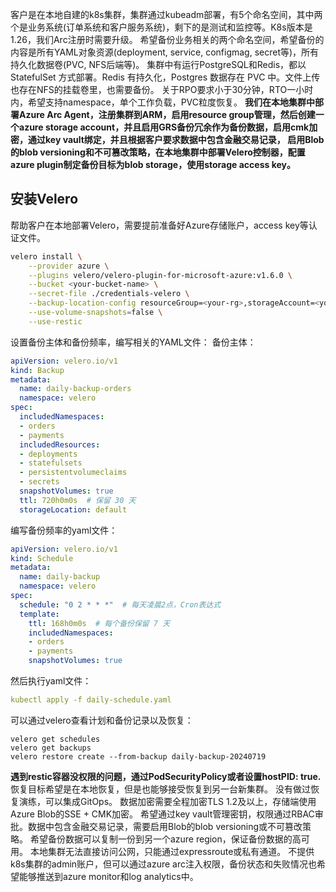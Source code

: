 客户是在本地自建的k8s集群，集群通过kubeadm部署，有5个命名空间，其中两个是业务系统(订单系统和客户服务系统)，剩下的是测试和监控等。K8s版本是1.26，我们Arc注册时需要升级。
希望备份业务相关的两个命名空间，希望备份的内容是所有YAML对象资源(deployment, service, configmag, secret等)，所有持久化数据卷(PVC, NFS后端等)。
集群中有运行PostgreSQL和Redis，都以StatefulSet 方式部署。Redis 有持久化，Postgres 数据存在 PVC 中。文件上传也存在NFS的挂载卷里，也需要备份。
关于RPO要求小于30分钟，RTO一小时内，希望支持namespace，单个工作负载，PVC粒度恢复。
**我们在本地集群中部署Azure Arc Agent，注册集群到ARM，启用resource group管理，然后创建一个azure storage account，并且启用GRS备份冗余作为备份数据，启用cmk加密，通过key vault绑定，并且根据客户要求数据中包含金融交易记录，
启用Blob的blob versioning和不可篡改策略，在本地集群中部署Velero控制器，配置azure plugin制定备份目标为blob storage，使用storage access key。**

## 安装Velero
帮助客户在本地部署Velero，需要提前准备好Azure存储账户，access key等认证文件。
```bash
velero install \
    --provider azure \
    --plugins velero/velero-plugin-for-microsoft-azure:v1.6.0 \
    --bucket <your-bucket-name> \
    --secret-file ./credentials-velero \
    --backup-location-config resourceGroup=<your-rg>,storageAccount=<your-sa>,subscriptionId=<your-sub-id> \
    --use-volume-snapshots=false \
    --use-restic
```
设置备份主体和备份频率，编写相关的YAML文件：
备份主体：
```yaml
apiVersion: velero.io/v1
kind: Backup
metadata:
  name: daily-backup-orders
  namespace: velero
spec:
  includedNamespaces:
  - orders
  - payments
  includedResources:
  - deployments
  - statefulsets
  - persistentvolumeclaims
  - secrets
  snapshotVolumes: true
  ttl: 720h0m0s  # 保留 30 天
  storageLocation: default
```
编写备份频率的yaml文件：
```yaml
apiVersion: velero.io/v1
kind: Schedule
metadata:
  name: daily-backup
  namespace: velero
spec:
  schedule: "0 2 * * *"  # 每天凌晨2点，Cron表达式
  template:
    ttl: 168h0m0s  # 每个备份保留 7 天
    includedNamespaces:
    - orders
    - payments
    snapshotVolumes: true
```
然后执行yaml文件：
```yaml
kubectl apply -f daily-schedule.yaml
```
可以通过velero查看计划和备份记录以及恢复：
```velero
velero get schedules
velero get backups
velero restore create --from-backup daily-backup-20240719
```
**遇到restic容器没权限的问题，通过PodSecurityPolicy或者设置hostPID: true.**
恢复目标希望是在本地恢复，但是也能够接受恢复到另一台新集群。
没有做过恢复演练，可以集成GitOps。
数据加密需要全程加密TLS 1.2及以上，存储端使用Azure Blob的SSE + CMK加密。
希望通过key vault管理密钥，权限通过RBAC审批。数据中包含金融交易记录，需要启用Blob的blob versioning或不可篡改策略。
希望备份数据可以复制一份到另一个azure region，保证备份数据的高可用。
本地集群无法直接访问公网，只能通过expressroute或私有通道。
不提供k8s集群的admin账户，但可以通过azure arc注入权限，备份状态和失败情况也希望能够推送到azure monitor和log analytics中。
